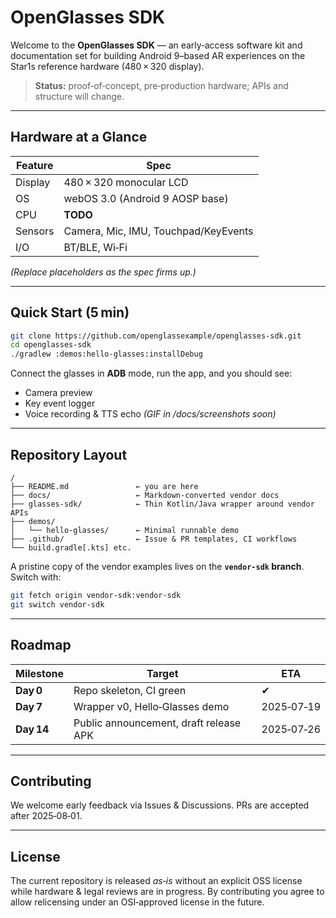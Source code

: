 # OpenGlasses SDK

Welcome to the **OpenGlasses SDK** — an early‑access software kit and documentation set for building Android 9–based AR experiences on the Star1s reference hardware (480 × 320 display).

> **Status:** proof‑of‑concept, pre‑production hardware; APIs and structure will change.

---

## Hardware at a Glance

| Feature | Spec                                 |
| ------- | ------------------------------------ |
| Display | 480 × 320 monocular LCD              |
| OS      | webOS 3.0 (Android 9 AOSP base)      |
| CPU     | **TODO**                             |
| Sensors | Camera, Mic, IMU, Touchpad/KeyEvents |
| I/O     | BT/BLE, Wi‑Fi                        |

*(Replace placeholders as the spec firms up.)*

---

## Quick Start (5 min)

```bash
git clone https://github.com/openglassexample/openglasses-sdk.git
cd openglasses-sdk
./gradlew :demos:hello-glasses:installDebug
```

Connect the glasses in **ADB** mode, run the app, and you should see:

* Camera preview
* Key event logger
* Voice recording & TTS echo
  *(GIF in /docs/screenshots soon)*

---

## Repository Layout

```
/
├── README.md               ← you are here
├── docs/                   ← Markdown‑converted vendor docs
├── glasses-sdk/            ← Thin Kotlin/Java wrapper around vendor APIs
├── demos/
│   └── hello-glasses/      ← Minimal runnable demo
├── .github/                ← Issue & PR templates, CI workflows
└── build.gradle[.kts] etc.
```

A pristine copy of the vendor examples lives on the **`vendor-sdk` branch**.
Switch with:

```bash
git fetch origin vendor-sdk:vendor-sdk
git switch vendor-sdk
```

---

## Roadmap

| Milestone  | Target                                 | ETA        |
| ---------- | -------------------------------------- | ---------- |
| **Day 0**  | Repo skeleton, CI green                | ✔︎         |
| **Day 7**  | Wrapper v0, Hello‑Glasses demo         | 2025‑07‑19 |
| **Day 14** | Public announcement, draft release APK | 2025‑07‑26 |

---

## Contributing

We welcome early feedback via Issues & Discussions. PRs are accepted after 2025‑08‑01.

---

## License

The current repository is released *as‑is* without an explicit OSS license while hardware & legal reviews are in progress. By contributing you agree to allow relicensing under an OSI‑approved license in the future.

